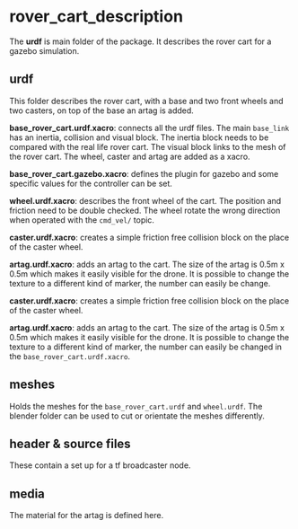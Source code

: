 # rover_cart_description
The **urdf** is main folder of the package. It describes the rover cart for a gazebo simulation. 

## urdf
This folder describes the rover cart, with a base and two front wheels and two casters, on top of the base an artag is added. 

**base_rover_cart.urdf.xacro**: connects all the urdf files. The main `base_link` has an inertia, collision and visual block. The inertia block needs to be compared with the real life rover cart. The visual block links to the mesh of the rover cart. The wheel, caster and artag are added as a xacro.

**base_rover_cart.gazebo.xacro**: defines the plugin for gazebo and some specific values for the controller can be set. 

**wheel.urdf.xacro**: describes the front wheel of the cart. The position and friction need to be double checked. The wheel rotate the wrong direction when operated with the `cmd_vel/` topic. 

**caster.urdf.xacro**: creates a simple friction free collision block on the place of the caster wheel. 

**artag.urdf.xacro**: adds an artag to the cart. The size of the artag is 0.5m x 0.5m which makes it easily visible for the drone. It is possible to change the texture to a different kind of marker, the number can easily be change. 

**caster.urdf.xacro**: creates a simple friction free collision block on the place of the caster wheel. 

**artag.urdf.xacro**: adds an artag to the cart. The size of the artag is 0.5m x 0.5m which makes it easily visible for the drone. It is possible to change the texture to a different kind of marker, the number can easily be changed in the `base_rover_cart.urdf.xacro`.

## meshes
Holds the meshes for the `base_rover_cart.urdf` and `wheel.urdf`. The blender folder can be used to cut or orientate the meshes differently. 

## header & source files
These contain a set up for a tf broadcaster node. 

## media
The material for the artag is defined here. 

